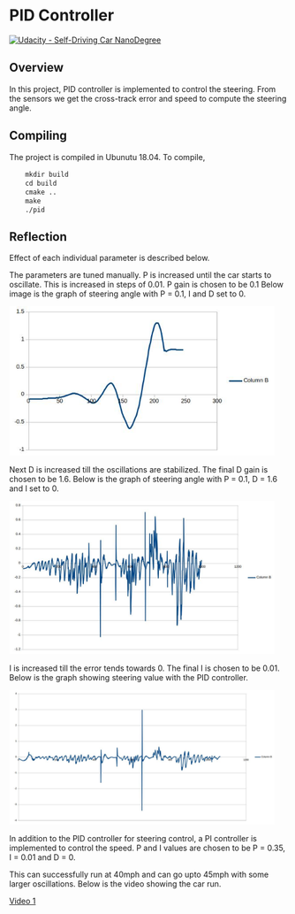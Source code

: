 # **PID Controller** 
[![Udacity - Self-Driving Car NanoDegree](https://s3.amazonaws.com/udacity-sdc/github/shield-carnd.svg)](http://www.udacity.com/drive)

Overview
---
In this project, PID controller is implemented to control the steering. From the sensors we get the cross-track error and speed to compute the steering angle.

Compiling
---
The project is compiled in Ubunutu 18.04.
To compile,
```
    mkdir build
    cd build
    cmake ..
    make
    ./pid
 ```

Reflection
---
Effect of each individual parameter is described below.

The parameters are tuned manually.
P is increased until the car starts to oscillate. This is increased in steps of 0.01. P gain is chosen to be 0.1
Below image is the graph of steering angle with P = 0.1, I and D set to 0.

<img src="analysis/graph1.jpg" width="480" />

Next D is increased till the oscillations are stabilized. The final D gain is chosen to be 1.6.
Below is the graph of steering angle with P = 0.1, D = 1.6 and I set to 0.

<img src="analysis/graph2.jpg" width="480" />

I is increased till the error tends towards 0. The final I is chosen to be 0.01.
Below is the graph showing steering value with the PID controller.

<img src="analysis/graph3.jpg" width="480" />

In addition to the PID controller for steering control, a PI controller is implemented to control the speed.
P and I values are chosen to be P = 0.35, I = 0.01 and D = 0.

This can successfully run at 40mph and can go upto 45mph with some larger oscillations.
Below is the video showing the car run.

[Video 1](https://drive.google.com/file/d/17dcFC7F4istXL8UA4bOxpnHiMeLTtvZ9/view?usp=sharing)

